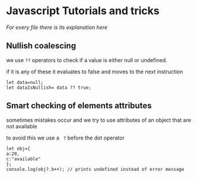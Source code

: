 # Javascript Tutorials and tricks
*For every file there is its explanation here*
## Nullish coalescing
we use ` ?? ` operators to check if a value is either null or undefined.

if it is any of these it evaluates to false and moves to the next instruction
```
let data=null;
let dataIsNullish= data ?? true;
```
## Smart checking of elements attributes
sometimes mistakes occur and we try to use attributes of an object that are not available

to avoid this we use a ` ?` before the dot operator
```
let obj={
a:20,
c:"available"
};
console.log(obj?.b++); // prints undefined instead of error message
```
